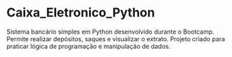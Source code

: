 # Caixa_Eletronico_Python
Sistema bancário simples em Python desenvolvido durante o Bootcamp. Permite realizar depósitos, saques e visualizar o extrato. Projeto criado para praticar lógica de programação e manipulação de dados.
